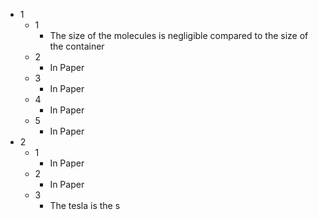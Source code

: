 - 1
	- 1
		- The size of the molecules is negligible compared to the size of the container
	- 2
		- In Paper
	- 3
		- In Paper
	- 4
		- In Paper
	- 5
		- In Paper
- 2
	- 1
		- In Paper
	- 2
		- In Paper
	- 3
		- The tesla is the s